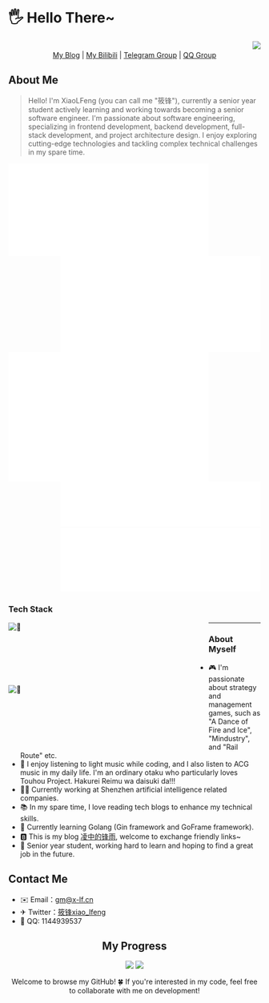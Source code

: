 <h1 align="left">🖐️ Hello There~</h1>

<div align="right">
    <img src="https://api.moedog.org/count/@XiaoLFeng.readme" style="height: 65px">
</div>

<div align="center">
    <a href="https://blog.x-lf.com">My Blog</a>
    <span>|</span>
    <a href="https://space.bilibili.com/244321572">My Bilibili</a>
    <span>|</span>
    <a href="https://t.me/xf_talk">Telegram Group</a>
    <span>|</span>
    <a href="https://qm.qq.com/cgi-bin/qm/qr?k=viCI56D_CRmtKMQZVzKCm9Rhy_0KUwVQ&jump_from=webapi">QQ Group</a>
</div>

<h2 align="left">About Me</h2>

<blockquote>
    Hello! I'm XiaoLFeng (you can call me "筱锋"), currently a senior year student actively learning and working towards becoming a senior software engineer. I'm passionate about software engineering, specializing in frontend development, backend development, full-stack development, and project architecture design. I enjoy exploring cutting-edge technologies and tackling complex technical challenges in my spare time.
</blockquote>

<img align="left" width="400" alt="🦑" src="metrics.classic.svg">
<img align="right" width="400" alt="🦑" src="metrics.plugin.wakatime.svg">
<img align="left" width="400" alt="🦑" src="metrics.plugin.isocalendar.fullyear.svg">
<div align="right" width="400">
    <img width="400" alt="🦑" src="metrics.plugin.people.followers.svg">
    <img width="400" alt="🦑" src="metrics.plugin.steam.svg">
</div>

<h3 align="left">Tech Stack</h3>

<img align="left" width="400" height="125" alt="🦑" src="https://skillicons.dev/icons?i=java,go,ts,js,html,css,dart,kotlin,php,py,c,cpp,md,latex,spring,laravel,vite,vue,react,flutter,nginx,nodejs,tailwind,maven,npm,gradle,vim,sqlite,mysql,postgres,rabbitmq,kubernetes,jquery,jenkins,cmake&perline=12">
<img align="left" width="400" height="125" alt="🦑" src="https://skillicons.dev/icons?i=idea,webstorm,clion,phpstorm,pycharm,androidstudio,docker,visualstudio,vscode,eclipse,arduino,postman,anaconda,obsidian,github,gitlab,grafana,git,githubactions,cloudflare,vercel,azure,apple,windows,linux,ubuntu,redhat,debian,arch,raspberrypi,kali&perline=12">

***

<h3 align="left">About Myself</h3>

<div align="left">
    <ul>
        <li>🎮 I'm passionate about strategy and management games, such as "A Dance of Fire and Ice", "Mindustry", and "Rail Route" etc.</li>
        <li>🎵 I enjoy listening to light music while coding, and I also listen to ACG music in my daily life. I'm an ordinary otaku who particularly loves Touhou Project. Hakurei Reimu wa daisuki da!!!</li>
        <li>👨‍💻 Currently working at Shenzhen artificial intelligence related companies.</li>
        <li>📚 In my spare time, I love reading tech blogs to enhance my technical skills.</li>
        <li>🌱 Currently learning Golang (Gin framework and GoFrame framework).</li>
        <li>🅱️ This is my blog <a href="https://blog.x-lf.com/">凌中的锋雨</a>, welcome to exchange friendly links~</li>
        <li>🏢 Senior year student, working hard to learn and hoping to find a great job in the future.</li>
    </ul>
</div>

<h2 align="left">Contact Me</h2>

<div align="left">
    <ul>
        <li>✉️ Email：<a href="mailto:gm@x-lf.cn">gm@x-lf.cn</a></li>
        <li>✈ Twitter：<a href="https://twitter.com/lfeng_xiao">筱锋xiao_lfeng</a></li>
        <li>🐧 QQ: 1144939537</li>
    </ul>
</div>

<h2 align="center">My Progress</h2>

<div align="center">
    <img src="https://api.githubtrends.io/user/svg/XiaoLFeng/langs?time_range=one_year&include_private=True&compact=True&theme=classic" style="height: 200px">
    <img src="https://github-readme-stats.vercel.app/api?username=XiaoLFeng&show_icons=true&include_all_commits=true&count_private=true&hide_border=true" style="height: 200px">
</div>

<p align="center">Welcome to browse my GitHub! 🍀 If you're interested in my code, feel free to collaborate with me on development!</p>
